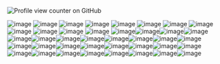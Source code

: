 ![Profile view counter on GitHub](https://komarev.com/ghpvc/?username=kenvamp&color=blueviolet&style=flat-square&label=hi:з)                                         


![image](https://64.media.tumblr.com/0fc62d835c9ad3a05ff17c9d92a095be/1b25beaabbbb10ea-81/s100x200/76054941b71a042223daf3a405a8ea0f2eee56aa.webp) ![image](https://64.media.tumblr.com/6f80f2d42d51af9c25b4488d43ae4c67/3d371fb6a0bf727f-11/s100x200/68d264a521d69ddf848c9196fbb7dc7ba327f0af.gifv) ![image](https://64.media.tumblr.com/05f4167b2605bf7f27829aa26ee0fb5d/67c9f3fb6561df82-ca/s100x200/1b3ed29dbee5143ec6a51dd923f3a53be14c1190.pnj) ![image](https://64.media.tumblr.com/f3d42c6a275bbaee952c60386426f842/dc4e169511967bbd-a6/s100x200/332824a9c984cc3e82a5e90739caa9977d85c7a0.pnj) ![image](https://64.media.tumblr.com/f930c5bd84a072bac527e3ff2720bfea/7bcf8e690ce1334a-07/s250x400/5a05274492d3574395f047af398a75064b21f299.pnj) ![image](https://64.media.tumblr.com/a29cd171abcb67f5cae8e75cd4b5831a/979d05fc90493863-1f/s100x200/f002b8fce6a138b2f291c7ab4968d40379312d1c.gifv) ![image](https://64.media.tumblr.com/d4094309a0287eab3487170d452be53b/522eadd975f5d80e-2c/s250x400/b45ca0eb8073a187caa2048986ea59d9c1167622.pnj) ![image](https://64.media.tumblr.com/a20927451e9763bfe862e4afce04d862/522eadd975f5d80e-3c/s250x400/59f28fd68e790ff54acd006c6fd2d3b53e85336f.pnj) ![image](https://64.media.tumblr.com/fea8e55417455ac710bda0c8f24b7c56/0300ad4d2d3fd951-35/s100x200/c7169bf2703d41379c7791bf84d258171b225a60.gifv) ![image](https://64.media.tumblr.com/c16dbc2f380e2696036f30442c1a2742/cd7fba09e864177d-1b/s100x200/f50a672f5efccb1630a2dc653844ba431e4e11b6.gifv) ![image](https://64.media.tumblr.com/7a0ea9cf16e1f0768ae101249170ea35/cd7fba09e864177d-79/s100x200/2640e19fa461576ad69f40aca57ad5ce0ba20265.gifv) ![image](https://64.media.tumblr.com/4417fd8543230cc86695a21bf3638520/16c9d8b26ec7d550-e3/s100x200/26a74f15436d84df73aaa7cbbd2dd56640e3f358.pnj) ![image](https://64.media.tumblr.com/1b3e495603063e5b4b4fe945db383ac9/f943d9fd7896d364-6f/s100x200/b563d97fef3d9a8f7db2d32a3849ff8a82f9a5c5.gifv)![image](https://64.media.tumblr.com/d70dc18a90fb39bd1adc01cca2de65be/86bd00967544e2d5-33/s100x200/79fae9b19d728d36dbefa54231a3550ee8854c50.gifv)![image](https://64.media.tumblr.com/5ed31e48903eeaf1803ed728b426c0b2/f943d9fd7896d364-c9/s250x400/cda3d540b34d9125a3e2c108956aa71fcf966037.pnj)![image](https://64.media.tumblr.com/de68f9a7bab4c617d6ae1ae7c59cd26b/2c56ced0da2eab54-65/s100x200/bf4c80de2eacb546ef3fbe6083d2fbed00352e03.pnj)![image](https://adriansblinkiecollection.neocities.org/stamps/d50.png)![image](https://adriansblinkiecollection.neocities.org/stamps/c10.gif)![image](https://adriansblinkiecollection.neocities.org/stamps/c8.gif)![image](https://adriansblinkiecollection.neocities.org/stamps/k46.png)![image](https://adriansblinkiecollection.neocities.org/b/stamps/hottogostamp.gif)![image](https://adriansblinkiecollection.neocities.org/stamps/e79.gif)![image](https://adriansblinkiecollection.neocities.org/stamps/j1.gif)![image](https://adriansblinkiecollection.neocities.org/stamps/i11.jpg) ![image](https://64.media.tumblr.com/75644947baee2d1d70f1859a310a9344/2935e3e2135798e6-12/s250x400/dc9639ed902bea4dc87ce5d71444c650c986b17b.gifv)![image](https://64.media.tumblr.com/0ec3139b016df05a2f4aae22aca87352/2935e3e2135798e6-ea/s250x400/40523f1aad431063ccf3b9f8ef01bf335c6efa35.gifv)![image](https://64.media.tumblr.com/c8fba4de6d7fa904355a935b587576dc/ec9a82454d52476a-ce/s100x200/ca776bd599568447f9881bceb414c363922afb79.gifv)![image](https://images-wixmp-ed30a86b8c4ca887773594c2.wixmp.com/f/9224629f-8cba-442c-afed-9af29dea8eea/d6kr299-b70b0171-78dd-4a4b-9d82-561a42511f6d.gif?token=eyJ0eXAiOiJKV1QiLCJhbGciOiJIUzI1NiJ9.eyJzdWIiOiJ1cm46YXBwOjdlMGQxODg5ODIyNjQzNzNhNWYwZDQxNWVhMGQyNmUwIiwiaXNzIjoidXJuOmFwcDo3ZTBkMTg4OTgyMjY0MzczYTVmMGQ0MTVlYTBkMjZlMCIsIm9iaiI6W1t7InBhdGgiOiJcL2ZcLzkyMjQ2MjlmLThjYmEtNDQyYy1hZmVkLTlhZjI5ZGVhOGVlYVwvZDZrcjI5OS1iNzBiMDE3MS03OGRkLTRhNGItOWQ4Mi01NjFhNDI1MTFmNmQuZ2lmIn1dXSwiYXVkIjpbInVybjpzZXJ2aWNlOmZpbGUuZG93bmxvYWQiXX0.nEXh9JhnWl9PXtURtfmmHxrOOHcO8cobOcyD7tdRAZ0)![image](https://files.catbox.moe/fmdu3a.gif)![image](https://supplies.ju.mp/assets/images/gallery01/a4f76354.gif?v=1c1ba870)![image](https://files.catbox.moe/kazsap.gif)![image](https://64.media.tumblr.com/1ada6d339cdd6a2276aea4837735761d/799b250436f9bdca-f8/s100x200/5c1943dbb43f3faa83ff8476614123ec0f0b7e89.jpg)![image](https://64.media.tumblr.com/5b36a47f4ce7e7c62466f22a265673f9/799b250436f9bdca-41/s100x200/b708b1ea422305fabcdd89a673a2dc7924a90494.pnj)![image](https://64.media.tumblr.com/74dcacbe81fe431e87bcedddadab8ed3/799b250436f9bdca-8c/s250x400/dcc14199c59b6a159700bd6957066dd5d5521fcb.pnj)![image](https://64.media.tumblr.com/7739816bd8689d43a95fe20879513c23/799b250436f9bdca-6a/s100x200/dd48b43ab646610a16b004a6bc5a341d467313bd.webp)![image](https://64.media.tumblr.com/d97992a2fb0ef3cb53c56ac7d0f5317a/799b250436f9bdca-00/s100x200/50dc91cb22516f6e8da1e8151302cee65350048b.pnj)![image](https://64.media.tumblr.com/5fa391b151fe53aa5924bcf25993c202/147e422eed2ecc0d-6c/s100x200/070bf669adeda4b44d0d92a0d53ace4945284f05.gifv)![image](https://64.media.tumblr.com/e7df767de43abdac1fb9e8b1f8ff8047/147e422eed2ecc0d-7d/s100x200/43a9ddc705f1e128b75d0ab745d75f405947bae8.pnj)![image](https://64.media.tumblr.com/3b2225c318dd5dfe54278b1143cc27ca/86010c0b77655c73-0e/s100x200/69cbc0d4ab303663ae9dec2032bf52d1d7a177c4.pnj)![image](https://64.media.tumblr.com/15db3934f8076b4242c7b71fbf99b6aa/ada6c806610290fe-c2/s250x400/145da4e19280b42527f9eb237397deee39dca157.gifv)
